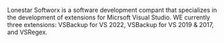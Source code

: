 Lonestar Softworx is a software development compant that specializes in the development of extensions for Micrsoft Visual Studio. WE currently three extensions: VSBackup for VS 2022, VSBackup for VS 2019 & 2017, and VSRegex.
